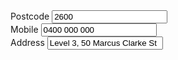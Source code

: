 <div class="au-body au-body--dark example-form-item">
  <label class="example-label au-label au-label--dark" for="text-input-sm-dark">Postcode</label>
  <input class="au-text-input au-text-input--dark au-text-input--width-sm" name="text-input-sm-dark" id="text-input-sm-dark" type="number" value="2600">
</div>

<div class="au-body au-body--dark example-form-item">
  <label class="example-label au-label--dark" for="text-input-md-dark">Mobile</label>
  <input class="au-text-input au-text-input--dark au-text-input--width-md" name="text-input-md-dark" id="text-input-md-dark" type="tel" value="0400 000 000">
</div>

<div class="au-body au-body--dark example-form-item">
  <label class="example-label au-label--dark" for="text-input-lg-dark">Address</label>
  <input class="au-text-input au-text-input--dark au-text-input--width-lg" name="text-input-lg-dark" id="text-input-lg-dark" type="text" value="Level 3, 50 Marcus Clarke St">
</div>

